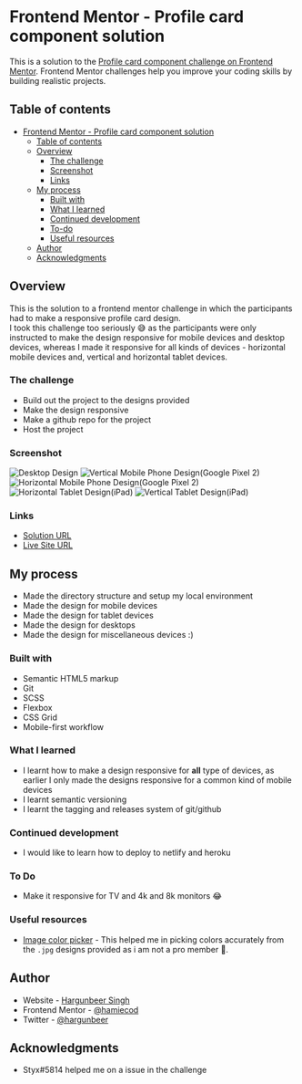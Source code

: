 # Frontend Mentor - Profile card component solution

This is a solution to the [Profile card component challenge on Frontend Mentor](https://www.frontendmentor.io/challenges/profile-card-component-cfArpWshJ). Frontend Mentor challenges help you improve your coding skills by building realistic projects. 

## Table of contents

- [Frontend Mentor - Profile card component solution](#frontend-mentor---profile-card-component-solution)
  - [Table of contents](#table-of-contents)
  - [Overview](#overview)
    - [The challenge](#the-challenge)
    - [Screenshot](#screenshot)
    - [Links](#links)
  - [My process](#my-process)
    - [Built with](#built-with)
    - [What I learned](#what-i-learned)
    - [Continued development](#continued-development)
    - [To-do](#to-do)
    - [Useful resources](#useful-resources)
  - [Author](#author)
  - [Acknowledgments](#acknowledgments)

## Overview
This is the solution to a frontend mentor challenge in which the participants had to make a responsive profile card design.<br>
I took this challenge too seriously :sweat_smile: as the participants were only instructed to make the design responsive for mobile devices and desktop devices, whereas I made it responsive for all kinds of devices - horizontal mobile devices and, vertical and horizontal tablet devices.

### The challenge

- Build out the project to the designs provided
- Make the design responsive
- Make a github repo for the project
- Host the project

### Screenshot

![Desktop Design](./screenshots/desktop.png) 
![Vertical Mobile Phone Design(Google Pixel 2)](./screenshots/mobile-vertical.png) 
![Horizontal Mobile Phone Design(Google Pixel 2)](./screenshots/mobile-horizontal.png) 
![Horizontal Tablet Design(iPad)](./screenshots/tablet-horizontal.png)
![Vertical Tablet Design(iPad)](./screenshots/tablet-vertical.png) 

### Links

- [Solution URL](https://www.frontendmentor.io/challenges/profile-card-component-cfArpWshJ/hub/profile-card-using-scss-qx9PG5a8p)
- [Live Site URL](https://hamiecod.github.io/profile-card)

## My process
- Made the directory structure and setup my local environment
- Made the design for mobile devices
- Made the design for tablet devices
- Made the design for desktops
- Made the design for miscellaneous devices :)

### Built with

- Semantic HTML5 markup
- Git
- SCSS 
- Flexbox
- CSS Grid
- Mobile-first workflow

### What I learned
- I learnt how to make a design responsive for **all** type of devices, as earlier I only made the designs responsive for a common kind of mobile devices
- I learnt semantic versioning
- I learnt the tagging and releases system of git/github

### Continued development
- I would like to learn how to deploy to netlify and heroku

### To Do
- Make it responsive for TV and 4k and 8k monitors :joy:

### Useful resources

- [Image color picker](https://imagecolorpicker.com/) - This helped me in picking colors accurately from the `.jpg` designs provided as i am not a pro member :grimacing:.

## Author

- Website - [Hargunbeer Singh](https://hargunbeer.netlify.app)
- Frontend Mentor - [@hamiecod](https://www.frontendmentor.io/profile/hamiecod)
- Twitter - [@hargunbeer](https://www.twitter.com/hargunbeer)

## Acknowledgments
- Styx#5814 helped me on a issue in the challenge
